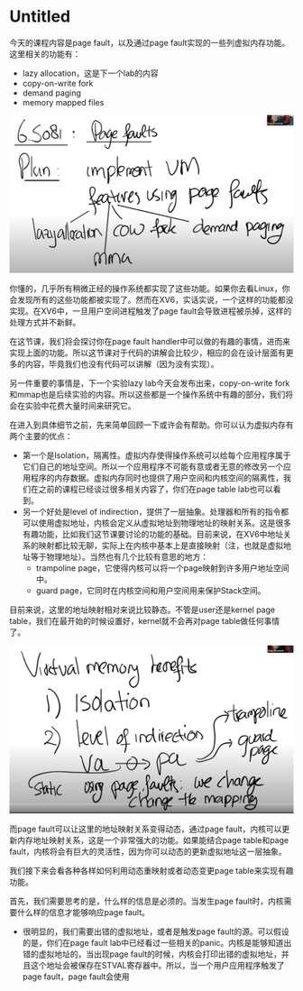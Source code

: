 # Untitled

今天的课程内容是page fault，以及通过page fault实现的一些列虚拟内存功能。这里相关的功能有：

* lazy allocation，这是下一个lab的内容
* copy-on-write fork
* demand paging
* memory mapped files

![](../.gitbook/assets/image%20%28300%29.png)

你懂的，几乎所有稍微正经的操作系统都实现了这些功能。如果你去看Linux，你会发现所有的这些功能都被实现了。然而在XV6，实话实说，一个这样的功能都没实现。在XV6中，一旦用户空间进程触发了page fault会导致进程被杀掉，这样的处理方式并不新鲜。

在这节课，我们将会探讨你在page fault handler中可以做的有趣的事情，进而来实现上面的功能。所以这节课对于代码的讲解会比较少，相应的会在设计层面有更多的内容，毕竟我们也没有代码可以讲解（因为没有实现）。

另一件重要的事情是，下一个实验lazy lab今天会发布出来，copy-on-write fork和mmap也是后续实验的内容。所以这些都是一个操作系统中有趣的部分，我们将会在实验中花费大量时间来研究它。

在进入到具体细节之前，先来简单回顾一下或许会有帮助。你可以认为虚拟内存有两个主要的优点：

* 第一个是Isolation，隔离性。虚拟内存使得操作系统可以给每个应用程序属于它们自己的地址空间。所以一个应用程序不可能有意或者无意的修改另一个应用程序的内存数据。虚拟内存同时也提供了用户空间和内核空间的隔离性，我们在之前的课程已经谈过很多相关内容了，你们在page table lab也可以看到。
* 另一个好处是level of indirection，提供了一层抽象。处理器和所有的指令都可以使用虚拟地址，内核会定义从虚拟地址到物理地址的映射关系。这是很多有趣功能，比如我们这节课要讨论的功能的基础。目前来说，在XV6中地址关系的映射都比较无聊，实际上在内核中基本上是直接映射（注，也就是虚拟地址等于物理地址）。当然也有几个比较有意思的地方：
  * trampoline page，它使得内核可以将一个page映射到许多用户地址空间中。
  * guard page，它同时在内核空间和用户空间用来保护Stack空间。

目前来说，这里的地址映射相对来说比较静态。不管是user还是kernel page table，我们在最开始的时候设置好，kernel就不会再对page table做任何事情了。

![](../.gitbook/assets/image%20%28222%29.png)

而page fault可以让这里的地址映射关系变得动态，通过page fault，内核可以更新内存地址映射关系，这是一个非常强大的功能。如果能结合page table和page fault，内核将会有巨大的灵活性，因为你可以动态的更新虚拟地址这一层抽象。

我们接下来会看各种各样如何利用动态重映射或者动态变更page table来实现有趣功能。



首先，我们需要思考的是，什么样的信息是必须的。当发生page fault时，内核需要什么样的信息才能够响应page fault。

* 很明显的，我们需要出错的虚拟地址，或者是触发page fault的源。可以假设的是，你们在page fault lab中已经看过一些相关的panic。内核是能够知道出错的虚拟地址的，当出现page fault的时候，内核会打印出错的虚拟地址，并且这个地址会被保存在STVAL寄存器中。所以，当一个用户应用程序触发了page fault，page fault会使用


